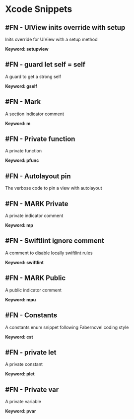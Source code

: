 # Xcode Snippets

## #FN - UIView inits override with setup

Inits override for UIView with a setup method

**Keyword: setupview**

## #FN - guard let self = self

A guard to get a strong self

**Keyword: gself**

## #FN - Mark

A section indicator comment

**Keyword: m**

## #FN - Private function

A private function

**Keyword: pfunc**

## #FN - Autolayout pin

The verbose code to pin a view with autolayout

## #FN - MARK Private

A private indicator comment

**Keyword: mp**

## #FN - Swiftlint ignore comment

A comment to disable locally swiftlint rules

**Keyword: swiftlint**

## #FN - MARK Public

A public indicator comment

**Keyword: mpu**

## #FN - Constants

A constants enum snippet following Fabernovel coding style

**Keyword: cst**

## #FN - private let

A private constant

**Keyword: plet**

## #FN - Private var

A private variable

**Keyword: pvar**

